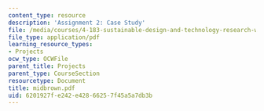 ```yaml
---
content_type: resource
description: 'Assignment 2: Case Study'
file: /media/courses/4-183-sustainable-design-and-technology-research-workshop-spring-2004/6201927fe242e42866257f45a5a7db3b_midbrown.pdf
file_type: application/pdf
learning_resource_types:
- Projects
ocw_type: OCWFile
parent_title: Projects
parent_type: CourseSection
resourcetype: Document
title: midbrown.pdf
uid: 6201927f-e242-e428-6625-7f45a5a7db3b
---
```


